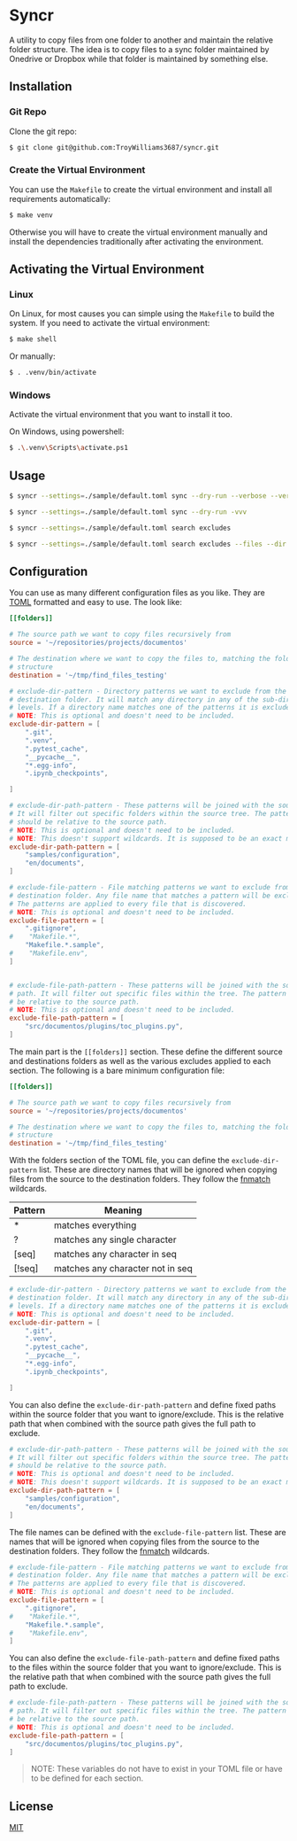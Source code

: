 # Syncr

A utility to copy files from one folder to another and maintain the relative folder structure. The idea is to copy files to a sync folder maintained by Onedrive or Dropbox while that folder is maintained by something else. 

## Installation

### Git Repo

Clone the git repo:

```bash
$ git clone git@github.com:TroyWilliams3687/syncr.git
```

### Create the Virtual Environment

You can use the `Makefile` to create the virtual environment and install all requirements automatically:

```bash
$ make venv
```

Otherwise you will have to create the virtual environment manually and install the dependencies traditionally after activating the environment.

## Activating the Virtual Environment

### Linux

On Linux, for most causes you can simple using the `Makefile` to build the system. If you need to activate the virtual environment:

```bash
$ make shell
```

Or manually:


```bash
$ . .venv/bin/activate
```

### Windows

Activate the virtual environment that you want to install it too.

On Windows, using powershell:

```bash
$ .\.venv\Scripts\activate.ps1
```

## Usage


```bash
$ syncr --settings=./sample/default.toml sync --dry-run --verbose --verbose --verbose
```

```bash
$ syncr --settings=./sample/default.toml sync --dry-run -vvv
```

```bash
$ syncr --settings=./sample/default.toml search excludes
```

```bash
$ syncr --settings=./sample/default.toml search excludes --files --dir
```

## Configuration

You can use as many different configuration files as you like. They are [TOML](https://toml.io/en/) formatted and easy to use. The look like:


```toml
[[folders]]

# The source path we want to copy files recursively from
source = '~/repositories/projects/documentos'

# The destination where we want to copy the files to, matching the folder
# structure
destination = '~/tmp/find_files_testing'

# exclude-dir-pattern - Directory patterns we want to exclude from the
# destination folder. It will match any directory in any of the sub-directory
# levels. If a directory name matches one of the patterns it is excluded.
# NOTE: This is optional and doesn't need to be included.
exclude-dir-pattern = [
    ".git",
    ".venv",
    ".pytest_cache",
    "__pycache__",
    "*.egg-info",
    ".ipynb_checkpoints",

]

# exclude-dir-path-pattern - These patterns will be joined with the source path.
# It will filter out specific folders within the source tree. The pattern
# should be relative to the source path.
# NOTE: This is optional and doesn't need to be included.
# NOTE: This doesn't support wildcards. It is supposed to be an exact match filter
exclude-dir-path-pattern = [
    "samples/configuration",
    "en/documents",
]

# exclude-file-pattern - File matching patterns we want to exclude from the
# destination folder. Any file name that matches a pattern will be excluded.
# The patterns are applied to every file that is discovered.
# NOTE: This is optional and doesn't need to be included.
exclude-file-pattern = [
    ".gitignore",
#    "Makefile.*",
    "Makefile.*.sample",
#    "Makefile.env",
]


# exclude-file-path-pattern - These patterns will be joined with the source
# path. It will filter out specific files within the tree. The pattern should
# be relative to the source path.
# NOTE: This is optional and doesn't need to be included.
exclude-file-path-pattern = [
    "src/documentos/plugins/toc_plugins.py",
]
```

The main part is the `[[folders]]` section. These define the different source and destinations folders as well as the various excludes applied to each section. The following is a bare minimum configuration file:

```toml
[[folders]]

# The source path we want to copy files recursively from
source = '~/repositories/projects/documentos'

# The destination where we want to copy the files to, matching the folder
# structure
destination = '~/tmp/find_files_testing'
```

With the folders section of the TOML file, you can define the `exclude-dir-pattern` list. These are directory names that will be ignored when copying files from the source to the destination folders. They follow the [fnmatch](https://docs.python.org/3/library/fnmatch.html) wildcards.

| Pattern | Meaning                          |
|---------|----------------------------------|
| *       | matches everything               |
| ?       | matches any single character     |
| [seq]   | matches any character in seq     |
| [!seq]  | matches any character not in seq |


```toml
# exclude-dir-pattern - Directory patterns we want to exclude from the
# destination folder. It will match any directory in any of the sub-directory
# levels. If a directory name matches one of the patterns it is excluded.
# NOTE: This is optional and doesn't need to be included.
exclude-dir-pattern = [
    ".git",
    ".venv",
    ".pytest_cache",
    "__pycache__",
    "*.egg-info",
    ".ipynb_checkpoints",

]
```

You can also define the `exclude-dir-path-pattern` and define fixed paths within the source folder that you want to ignore/exclude. This is the relative path that when combined with the source path gives the full path to exclude.


```toml
# exclude-dir-path-pattern - These patterns will be joined with the source path.
# It will filter out specific folders within the source tree. The pattern
# should be relative to the source path.
# NOTE: This is optional and doesn't need to be included.
# NOTE: This doesn't support wildcards. It is supposed to be an exact match filter
exclude-dir-path-pattern = [
    "samples/configuration",
    "en/documents",
]
```

The file names can be defined with the `exclude-file-pattern` list. These are names that will be ignored when copying files from the source to the destination folders. They follow the [fnmatch](https://docs.python.org/3/library/fnmatch.html) wildcards.

```toml
# exclude-file-pattern - File matching patterns we want to exclude from the
# destination folder. Any file name that matches a pattern will be excluded.
# The patterns are applied to every file that is discovered.
# NOTE: This is optional and doesn't need to be included.
exclude-file-pattern = [
    ".gitignore",
#    "Makefile.*",
    "Makefile.*.sample",
#    "Makefile.env",
]

```

You can also define the `exclude-file-path-pattern` and define fixed paths to the files within the source folder that you want to ignore/exclude. This is the relative path that when combined with the source path gives the full path to exclude.

```toml
# exclude-file-path-pattern - These patterns will be joined with the source
# path. It will filter out specific files within the tree. The pattern should
# be relative to the source path.
# NOTE: This is optional and doesn't need to be included.
exclude-file-path-pattern = [
    "src/documentos/plugins/toc_plugins.py",
]
```

>NOTE: These variables do not have to exist in your TOML file or have to be defined for each section.

## License

[MIT](https://choosealicense.com/licenses/mit/)


